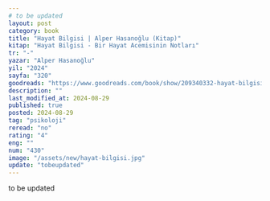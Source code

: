 ```yaml
---
# to be updated
layout: post
category: book
title: "Hayat Bilgisi | Alper Hasanoğlu (Kitap)"
kitap: "Hayat Bilgisi - Bir Hayat Acemisinin Notları"
tr: "-"
yazar: "Alper Hasanoğlu"
yil: "2024"
sayfa: "320"
goodreads: "https://www.goodreads.com/book/show/209340332-hayat-bilgisi-bir-hayat-acemisinin-notlar"
description: ""
last_modified_at: 2024-08-29
published: true
posted: 2024-08-29
tag: "psikoloji"
reread: "no"
rating: "4"
eng: ""
num: "430"
image: "/assets/new/hayat-bilgisi.jpg"
update: "tobeupdated"
---
```


to be updated
